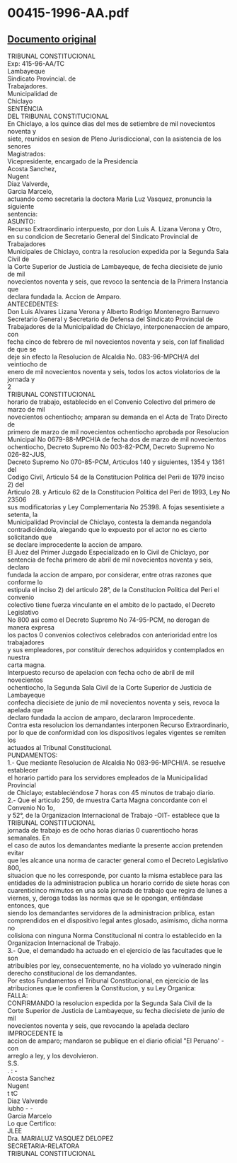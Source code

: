 
00415-1996-AA.pdf
=================
  
[Documento original](https://tc.gob.pe/jurisprudencia/1997/00415-1996-AA.pdf)  
---  
TRIBUNAL CONSTITUCIONAL  
Exp: 415-96-AA/TC  
Lambayeque  
Sindicato Provincial. de  
Trabajadores.  
Municipalidad de  
Chiclayo  
SENTENCIA  
DEL TRIBUNAL CONSTITUCIONAL  
En Chiclayo, a los quince dias del mes de setiembre de mil novecientos noventa y  
siete, reunidos en sesion de Pleno Jurisdiccional, con la asistencia de los senores  
Magistrados:  
Vicepresidente, encargado de la Presidencia  
Acosta Sanchez,  
Nugent  
Diaz Valverde,  
Garcia Marcelo,  
actuando como secretaria la doctora Maria Luz Vasquez, pronuncia la siguiente  
sentencia:  
ASUNTO:  
Recurso Extraordinario interpuesto, por don Luis A. Lizana Verona y Otro,  
en su condicion de Secretario General del Sindicato Provincial de Trabajadores  
Municipales de Chiclayo, contra la resolucion expedida por la Segunda Sala Civil de  
la Corte Superior de Justicia de Lambayeque, de fecha diecisiete de junio de mil  
novecientos noventa y seis, que revoco la sentencia de la Primera Instancia que  
declara fundada la. Accion de Amparo.  
ANTECEDENTES:  
Don Luis Alvares Lizana Verona y Alberto Rodrigo Montenegro Barnuevo  
Secretario General y Secretario de Defensa del Sindicato Provincial de  
Trabajadores de la Municipalidad de Chiclayo, interponenaccion de amparo, con  
fecha cinco de febrero de mil novecientos noventa y seis, con laf finalidad de que se  
deje sin efecto la Resolucion de Alcaldia No. 083-96-MPCH/A del veintiocho de  
enero de mil novecientos noventa y seis, todos los actos violatorios de la jornada y  
2  
TRIBUNAL CONSTITUCIONAL  
horario de trabajo, establecido en el Convenio Colectivo del primero de marzo de mil  
novecientos ochentiocho; amparan su demanda en el Acta de Trato Directo de  
primero de marzo de mil novecientos ochentiocho aprobada por Resolucion  
Municipal No 0679-88-MPCHIA de fecha dos de marzo de mil novecientos  
ochentiocho, Decreto Supremo No 003-82-PCM, Decreto Supremo No 026-82-JUS,  
Decreto Supremo No 070-85-PCM, Articulos 140 y siguientes, 1354 y 1361 del  
Codigo Civil, Articulo 54 de la Constitucion Politica del Perii de 1979 inciso 2) del  
Articulo 28. y Articulo 62 de la Constitucion Politica del Peri de 1993, Ley No 23506  
sus modificatorias y Ley Complementaria No 25398. A fojas sesentisiete a setenta, la  
Municipalidad Provincial de Chiclayo, contesta la demanda negandola  
contradiciéndola, alegando que lo expuesto por el actor no es cierto solicitando que  
se declare improcedente la accion de amparo.  
El Juez del Primer Juzgado Especializado en lo Civil de Chiclayo, por  
sentencia de fecha primero de abril de mil novecientos noventa y seis, declaro  
fundada la accion de amparo, por considerar, entre otras razones que conforme lo  
estipula el inciso 2) del articulo 28°, de la Constitucion Politica del Peri el convenio  
colectivo tiene fuerza vinculante en el ambito de lo pactado, el Decreto Legislativo  
No 800 asi como el Decreto Supremo No 74-95-PCM, no derogan de manera expresa  
los pactos 0 convenios colectivos celebrados con anterioridad entre los trabajadores  
y sus empleadores, por constituir derechos adquiridos y contemplados en nuestra  
carta magna.  
Interpuesto recurso de apelacion con fecha ocho de abril de mil novecientos  
ochentiocho, la Segunda Sala Civil de la Corte Superior de Justicia de Lambayeque  
confecha diecisiete de junio de mil novecientos noventa y seis, revoca la apelada que  
declaro fundada la accion de amparo, declararon Improcedente.  
Contra esta resolucion los demandantes interponen Recurso Extraordinario,  
por lo que de conformidad con los dispositivos legales vigentes se remiten los  
actuados al Tribunal Constitucional.  
PUNDAMENTOS:  
1.- Que mediante Resolucion de Alcaldia No 083-96-MPCHI/A. se resuelve establecer  
el horario partido para los servidores empleados de la Municipalidad Provincial  
de Chiclayo; estableciéndose 7 horas con 45 minutos de trabajo diario.  
2.- Que el articulo 250, de muestra Carta Magna concordante con el Convenio No 1o,  
y 52°, de la Organizacion Internacional de Trabajo -OIT- establece que la  
TRIBUNAL CONSTITUCIONAL  
jornada de trabajo es de ocho horas diarias 0 cuarentiocho horas semanales. En  
el caso de autos los demandantes mediante la presente accion pretenden evitar  
que les alcance una norma de caracter general como el Decreto Legislativo 800,  
situacion que no les corresponde, por cuanto la misma establece para las  
entidades de la administracion publica un horario corrido de siete horas con  
cuarenticinco mimutos en una sola jornada de trabajo que regira de lunes a  
viernes, y, deroga todas las normas que se le opongan, entiéndase entonces, que  
siendo los demandantes servidores de la administracion priblica, estan  
comprendidos en el dispositivo legal antes glosado, asimismo, dicha norma no  
colisiona con ninguna Norma Constitucional ni contra lo establecido en la  
Organizacion Internacional de Trabajo.  
3.- Que, el demandado ha actuado en el ejercicio de las facultades que le son  
atribuibles por ley, consecuentemente, no ha violado yo vulnerado ningin  
derecho constitucional de los demandantes.  
Por estos Fundamentos el Tribunal Constitucional, en ejercicio de las  
atribuciones que le confieren la Constitucion, y su Ley Organica:  
FALLA:  
CONFIRMANDO la resolucion expedida por la Segunda Sala Civil de la  
Corte Superior de Justicia de Lambayeque, su fecha diecisiete de junio de mil  
novecientos noventa y seis, que revocando la apelada declaro IMPROCEDENTE la  
accion de amparo; mandaron se publique en el diario oficial "El Peruano' - con  
arreglo a ley, y los devolvieron.  
S.S.  
. : -  
Acosta Sanchez  
Nugent  
t tC  
Diaz Valverde  
iubho - -  
Garcia Marcelo  
Lo que Certifico:  
JLEE  
Dra. MARIALUZ VASQUEZ DELOPEZ  
SECRETARIA-RELATORA  
TRIBUNAL CONSTITUCIONAL